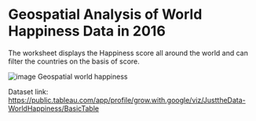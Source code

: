 # Geospatial Analysis of World Happiness Data in 2016

The worksheet displays the Happiness score all around the world and can filter the countries on the basis of score.


![image Geospatial world happiness](https://user-images.githubusercontent.com/63396845/125311682-353d5480-e351-11eb-9cee-f57fba0dd83b.jpg)

Dataset link: https://public.tableau.com/app/profile/grow.with.google/viz/JusttheData-WorldHappiness/BasicTable
